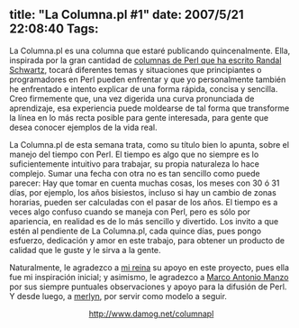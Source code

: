 title: "La Columna.pl #1"
date: 2007/5/21 22:08:40
Tags:
---
La Columna.pl es una columna que estaré publicando quincenalmente. Ella, inspirada por la gran cantidad de <a href="http://www.stonehenge.com/merlyn/columns.html" target="_blank">columnas de Perl que ha escrito Randal Schwartz</a>, tocará diferentes temas y situaciones que principiantes o programadores en Perl pueden enfrentar y que yo personalmente también he enfrentado e intento explicar de una forma rápida, concisa y sencilla. Creo firmemente que, una vez digerida una curva pronunciada de aprendizaje, esa experiencia puede moldearse de tal forma que transforme la línea en lo más recta posible para gente interesada, para gente que desea conocer ejemplos de la vida real.

La Columna.pl de esta semana trata, como su título bien lo apunta, sobre el manejo del tiempo con Perl. El tiempo es algo que no siempre es lo suficientemente intuitivo para trabajar, su propia naturaleza lo hace complejo. Sumar una fecha con otra no es tan sencillo como puede parecer: Hay que tomar en cuenta muchas cosas, los meses con 30 ó 31 días, por ejemplo, los años bisiestos, incluso si hay un cambio de zonas horarias, pueden ser calculadas con el pasar de los años. El tiempo es a veces algo confuso cuando se maneja con Perl, pero es sólo por apariencia, en realidad es de lo más sencillo y divertido. Los invito a que estén al pendiente de La Columna.pl, cada quince días, pues pongo esfuerzo, dedicación y amor en este trabajo, para obtener un producto de calidad que le guste y le sirva a la gente.

Naturalmente, le agradezco a <a href="http://raquelhernandez.net/" target="_blank">mi reina</a> su apoyo en este proyecto, pues ella fue mi inspiración inicial; y asimismo, le agradezco a <a href="http://www.unixmonkeys.org/amnesiac">Marco Antonio Manzo</a> por sus siempre puntuales observaciones y apoyo para la difusión de Perl. Y desde luego, a <a href="http://www.stonehenge.com/merlyn/" target="_blank">merlyn</a>, por servir como modelo a seguir.

<p align="center"><a href="http://www.damog.net/columnapl"><a href="http://www.damog.net/columnapl">http://www.damog.net/columnapl</a></a> </p>
